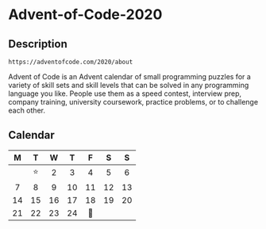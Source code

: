 # Advent-of-Code-2020

## Description

    https://adventofcode.com/2020/about

Advent of Code is an Advent calendar of small programming puzzles for a variety of skill sets and skill levels that can be solved in any programming language you like. People use them as a speed contest, interview prep, company training, university coursework, practice problems, or to challenge each other. 

## Calendar

|  M |  T |  W |  T |  F |  S |  S |
|:--:|:--:|:--:|:--:|:--:|:--:|:--:|
|    | ⭐ |  2 |  3 |  4 |  5 |  6 |
|  7 |  8 |  9 | 10 | 11 | 12 | 13 |
| 14 | 15 | 16 | 17 | 18 | 19 | 20 |
| 21 | 22 | 23 | 24 | 🎁 |    |    |

